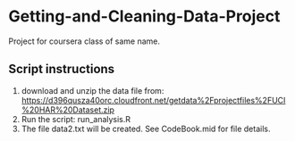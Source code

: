 # Getting-and-Cleaning-Data-Project
Project for coursera class of same name.

## Script instructions
1) download and unzip the data file from: https://d396qusza40orc.cloudfront.net/getdata%2Fprojectfiles%2FUCI%20HAR%20Dataset.zip  
2) Run the script: run_analysis.R  
3) The file data2.txt will be created. See CodeBook.mid for file details.  

